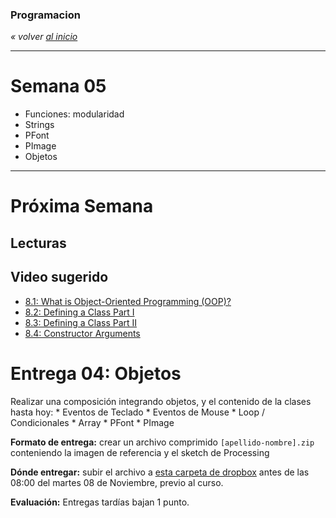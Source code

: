 ### Programacion
*« volver [al inicio](https://github.com/sergiomajluf/programacion)*

---

# Semana 05

* Funciones: modularidad
* Strings
* PFont
* PImage
* Objetos

---



# Próxima Semana
## Lecturas


## Video sugerido
* [8.1: What is Object-Oriented Programming (OOP)?](https://www.youtube.com/watch?v=YcbcfkLzgvs)
* [8.2: Defining a Class Part I](https://www.youtube.com/watch?v=lmgcMPRa1qw)
* [8.3: Defining a Class Part II](https://www.youtube.com/watch?v=XwfOVFelLoo)
* [8.4: Constructor Arguments](https://www.youtube.com/watch?v=NrwaKOsplZk)


# Entrega 04: Objetos 
Realizar una composición integrando objetos, y el contenido de la clases hasta hoy:
	* Eventos de Teclado
	* Eventos de Mouse
	* Loop / Condicionales
	* Array
	* PFont
	* PImage

	
**Formato de entrega:**
crear un archivo comprimido `[apellido-nombre].zip` conteniendo la imagen de referencia y el sketch de Processing

**Dónde entregar:**
subir el archivo a [esta carpeta de dropbox](https://www.dropbox.com/request/tAXZknL6gRYFFoc4aKaJ) antes de las 08:00 del martes 08 de Noviembre, previo al curso.

**Evaluación:**
Entregas tardías bajan 1 punto.
